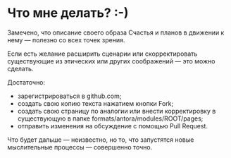 # Что мне делать? :-)

Замечeно, что описание своего образа Счастья и планов в движении к нему — полезно со всех точек зрения.

Если есть желание расширить сценарии или скорректировать существующие из этических или других соображений — это можно сделать.

Достаточно:

- зарегистрироваться в github.com;
- создать свою копию текста нажатием кнопки Fork;
- создать свою страницу по аналогии или внести корректировку в существующую в папке formats/antora/modules/ROOT/pages;
- отправить изменения на обсуждение с помощью Pull Request.

Что будет дальше — неизвестно, но то, что запустятся новые мыслительные процессы — совершенно точно.